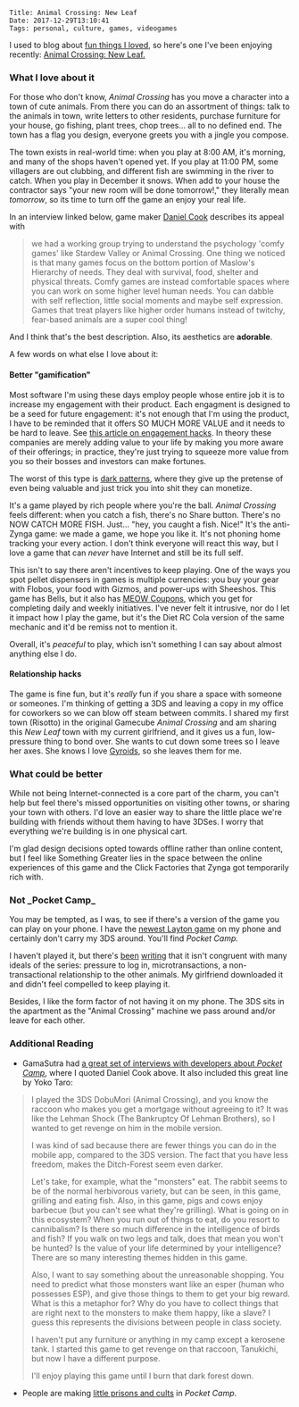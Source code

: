     Title: Animal Crossing: New Leaf
    Date: 2017-12-29T13:10:41
    Tags: personal, culture, games, videogames

I used to blog about [fun things I loved][4], so here's one I've been enjoying
recently: [Animal Crossing: New Leaf.][9]

<!-- more -->

<h3 id="what-i-love-about-it">What I love about it</h3>

For those who don't know, _Animal Crossing_ has you move a character into a
town of cute animals. From there you can do an assortment of things: talk to the
animals in town, write letters to other residents, purchase furniture for your
house, go fishing, plant trees, chop trees… all to no defined end. The town
has a flag you design, everyone greets you with a jingle you compose.

The town exists in real-world time: when you play at 8:00 AM, it's morning,
and many of the shops haven't opened yet. If you play at 11:00 PM, some
villagers are out clubbing, and different fish are swimming in the river to
catch. When you play in December it snows. When add to your house the contractor
says "your new room will be done tomorrow!," they literally mean _tomorrow_, so
its time to turn off the game an enjoy your real life.

In an interview linked below, game maker [Daniel Cook][11] describes its appeal
with

>  we had a working group trying to understand the psychology 'comfy games' like
>  Stardew Valley or Animal Crossing. One thing we noticed is that many games
>  focus on the bottom portion of Maslow's Hierarchy of needs. They deal with
>  survival, food, shelter and physical threats. Comfy games are instead
>  comfortable spaces where you can work on some higher level human needs. You can
>  dabble with self reflection, little social moments and maybe self expression.
>  Games that treat players like higher order humans instead of twitchy,
>  fear-based animals are a super cool thing!

And I think that's the best description. Also, its aesthetics are **adorable**.

A few words on what else I love about it:

<h4 id="better-gamification">Better "gamification"</h4>

Most software I'm using these days employ people whose entire job it is to
increase my engagement with their product. Each engagment is designed to be a
seed for future engagement: it's not enough that I'm using the product, I have
to be reminded that it offers SO MUCH MORE VALUE and it needs to be hard to
leave. See [this article on engagement hacks][5]. In theory these companies are
merely adding value to your life by making you more aware of their offerings; in
practice, they're just trying to squeeze more value from you so their bosses and
investors can make fortunes. 

The worst of this type is [dark patterns][6], where they give up the pretense of
even being valuable and just trick you into shit they can monetize.

It's a game played by rich people where you're the ball. _Animal Crossing_ feels
different: when you catch a fish, there's no Share button. There's no NOW CATCH
MORE FISH. Just… "hey, you caught a fish. Nice!" It's the anti-Zynga game: we
made a game, we hope you like it. It's not phoning home tracking your every
action. I don't think everyone will react this way, but I love a game that can
_never_ have Internet and still be its full self.

This isn't to say there aren't incentives to keep playing. One of the ways you
spot pellet dispensers in games is multiple currencies: you buy your gear with
Flobos, your food with Gizmos, and power-ups with Sheeshos. This game has Bells,
but it also has [MEOW Coupons][7], which you get for completing daily and weekly
initiatives. I've never felt it intrusive, nor do I let it impact how I play the
game, but it's the Diet RC Cola version of the same mechanic and it'd be remiss
not to mention it.

Overall, it's _peaceful_ to play, which isn't something I can say about almost
anything else I do.

<h4 id="relationship-hacks">Relationship hacks</h4>

The game is fine fun, but it's _really_ fun if you share a space with someone or
someones. I'm thinking of getting a 3DS and leaving a copy in my office for
coworkers so we can blow off steam between commits. I shared my first town 
(Risotto) in the original Gamecube _Animal Crossing_ and am sharing this _New
Leaf_ town with my current girlfriend, and it gives us a fun, low-pressure thing
to bond over. She wants to cut down some trees so I leave her axes. She knows I
love [Gyroids][8], so she leaves them for me.

<h3 id="what-could-be-better">What could be better</h3>

While not being Internet-connected is a core part of the charm, you can't help
but feel there's missed opportunities on visiting other towns, or sharing your
town with others. I'd love an easier way to share the little place we're
building with friends without them having to have 3DSes. I worry that everything
we're building is in one physical cart.

I'm glad design decisions opted towards offline rather than online content, but
I feel like Something Greater lies in the space between the online experiences
of this game and the Click Factories that Zynga got temporarily rich with.

<h3 id="not-pocket-camp">Not _Pocket Camp_</h3>

You may be tempted, as I was, to see if there's a version of the game you can
play on your phone. I have the [newest Layton game][10] on my phone and certainly
don't carry my 3DS around. You'll find _Pocket Camp._

I haven't played it, but there's [been][2] [writing][3] that it isn't congruent
with many ideals of the series: pressure to log in, microtransactions, a
non-transactional relationship to the other animals. My girlfriend downloaded it
and didn't feel compelled to keep playing it.

Besides, I like the form factor of not having it on my phone. The 3DS sits in
the apartment as the "Animal Crossing" machine we pass around and/or leave for
each other.

<h3 id="additional-reading">Additional Reading</h3>

- GamaSutra had [a great set of interviews with developers about _Pocket Camp_][1],
where I quoted Daniel Cook above. It also included this great line by Yoko Taro:

> I played the 3DS DobuMori (Animal Crossing), and you know the raccoon who
> makes you get a mortgage without agreeing to it? It was like the Lehman Shock
> (The Bankruptcy Of Lehman Brothers), so I wanted to get revenge on him in the
> mobile version.
>
> I was kind of sad because there are fewer things you can do in the mobile app,
> compared to the 3DS version. The fact that you have less freedom, makes the
> Ditch-Forest seem even darker.
> 
> Let's take, for example, what the "monsters" eat. The rabbit seems to be of the
> normal herbivorous variety, but can be seen, in this game, grilling and eating
> fish. Also, in this game, pigs and cows enjoy barbecue (but you can't see what
> they're grilling). What is going on in this ecosystem? When you run out of
> things to eat, do you resort to cannibalism? Is there so much difference in the
> intelligence of birds and fish? If you walk on two legs and talk, does that mean
> you won't be hunted? Is the value of your life determined by your intelligence?
> There are so many interesting themes hidden in this game.
> 
> Also, I want to say something about the unreasonable shopping. You need to
> predict what those monsters want like an esper (human who possesses ESP), and
> give those things to them to get your big reward. What is this a metaphor for?
> Why do you have to collect things that are right next to the monsters to make
> them happy, like a slave? I guess this represents the divisions between people
> in class society.
> 
> I haven't put any furniture or anything in my camp except a kerosene tank. I
> started this game to get revenge on that raccoon, Tanukichi, but now I have a
> different purpose.
> 
> I'll enjoy playing this game until I burn that dark forest down.

- People are making [little prisons and cults][12] in _Pocket Camp_.


   [1]: https://www.gamasutra.com/view/news/311352/What_devs_are_saying_about_the_design_of_Animal_Crossing_Pocket_Camp.php
   [2]: https://www.polygon.com/2017/11/27/16704558/animal-crossing-pocket-camp-review-chrissy-teigen-twitter
   [3]: https://kotaku.com/animal-crossing-pocket-camp-is-charming-but-sleazy-1820651797
   [4]: /2010/09/repost-professor-layton-and-hell-yes.html
   [5]: https://blog.kissmetrics.com/increase-engagement-on-facebook/
   [6]: https://darkpatterns.org/
   [7]: http://animalcrossing.wikia.com/wiki/MEOW_Coupons
   [8]: http://animalcrossing.wikia.com/wiki/Gyroid_(furniture)
   [9]: http://www.animal-crossing.com/newleaf/
   [10]: http://laytonseries.com/?lang=uk
   [11]: http://www.lostgarden.com/
   [12]: http://www.popbuzz.com/internet/viral/animal-crossing-camp-prison-cult-meme-furniture/
